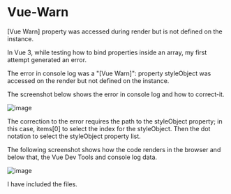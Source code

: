 # Vue-Warn
[Vue Warn] property was accessed during render but is not defined on the instance.

In Vue 3, while testing how to bind properties inside an array, my first attempt generated an error.

The error in console log was a "[Vue Warn]": property styleObject was accessed on the render but not defined on the instance.

The screenshot below shows the error in console log and how to correct-it.

![image](https://user-images.githubusercontent.com/89032071/167672205-017ba11e-498b-40d4-8ad2-a11d2fed444f.png) 

The correction to the error requires the path to the styleObject property; in this case, items[0] to select the index for the styleObject.  Then the  dot notation to select the styleObject property list.

The following screenshot shows how the code renders in the browser and below that, the Vue Dev Tools and console log data.

![image](https://user-images.githubusercontent.com/89032071/167676365-c516b5b1-4391-4805-b750-d48c6d9ec0ea.png)


I have included the files.
